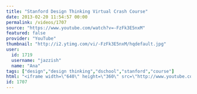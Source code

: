 ```yaml
---
title: "Stanford Design Thinking Virtual Crash Course"
date: 2013-02-20 11:54:57 00:00
permalink: /videos/1707
source: "https://www.youtube.com/watch?v=-FzFk3E5nxM"
featured: false
provider: "YouTube"
thumbnail: "http://i2.ytimg.com/vi/-FzFk3E5nxM/hqdefault.jpg"
user:
  id: 1719
  username: "jazzish"
  name: "Ana"
tags: ["design","design thinking","dschool","stanford","course"]
html: "<iframe width=\"640\" height=\"360\" src=\"http://www.youtube.com/embed/-FzFk3E5nxM?wmode=transparent&feature=oembed\" frameborder=\"0\" allowfullscreen></iframe>"
id: 1707
---
```


